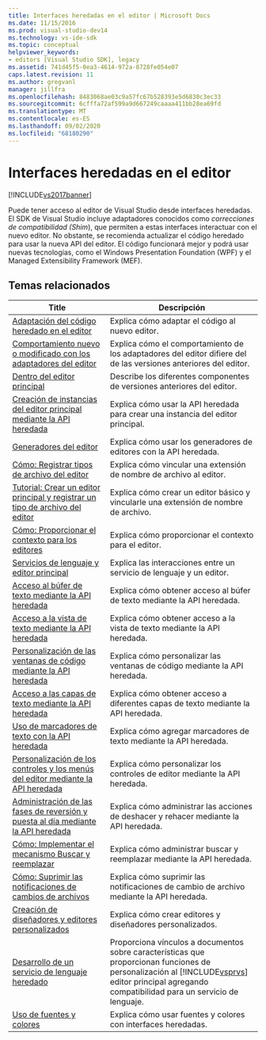 ```yaml
---
title: Interfaces heredadas en el editor | Microsoft Docs
ms.date: 11/15/2016
ms.prod: visual-studio-dev14
ms.technology: vs-ide-sdk
ms.topic: conceptual
helpviewer_keywords:
- editors [Visual Studio SDK], legacy
ms.assetid: 741d45f5-0ea3-4614-972a-8728fe054e07
caps.latest.revision: 11
ms.author: gregvanl
manager: jillfra
ms.openlocfilehash: 8483068ae03c9a57fc67b528393e5d6830c3ec33
ms.sourcegitcommit: 6cfffa72af599a9d667249caaaa411bb28ea69fd
ms.translationtype: MT
ms.contentlocale: es-ES
ms.lasthandoff: 09/02/2020
ms.locfileid: "68180290"
---
```

# <a name="legacy-interfaces-in-the-editor"></a>Interfaces heredadas en el editor
[!INCLUDE[vs2017banner](../includes/vs2017banner.md)]

Puede tener acceso al editor de Visual Studio desde interfaces heredadas. El SDK de Visual Studio incluye adaptadores conocidos como *correcciones de compatibilidad (Shim*), que permiten a estas interfaces interactuar con el nuevo editor. No obstante, se recomienda actualizar el código heredado para usar la nueva API del editor. El código funcionará mejor y podrá usar nuevas tecnologías, como el Windows Presentation Foundation (WPF) y el Managed Extensibility Framework (MEF).  
  
## <a name="related-topics"></a>Temas relacionados  
  
|Title|Descripción|  
|-----------|-----------------|  
|[Adaptación del código heredado en el editor](../extensibility/adapting-legacy-code-to-the-editor.md)|Explica cómo adaptar el código al nuevo editor.|  
|[Comportamiento nuevo o modificado con los adaptadores del editor](../extensibility/new-or-changed-behavior-with-editor-adapters.md)|Explica cómo el comportamiento de los adaptadores del editor difiere del de las versiones anteriores del editor.|  
|[Dentro del editor principal](../extensibility/inside-the-core-editor.md)|Describe los diferentes componentes de versiones anteriores del editor.|  
|[Creación de instancias del editor principal mediante la API heredada](../extensibility/instantiating-the-core-editor-by-using-the-legacy-api.md)|Explica cómo usar la API heredada para crear una instancia del editor principal.|  
|[Generadores del editor](../extensibility/editor-factories.md)|Explica cómo usar los generadores de editores con la API heredada.|  
|[Cómo: Registrar tipos de archivo del editor](../extensibility/how-to-register-editor-file-types.md)|Explica cómo vincular una extensión de nombre de archivo al editor.|  
|[Tutorial: Crear un editor principal y registrar un tipo de archivo del editor](../extensibility/walkthrough-creating-a-core-editor-and-registering-an-editor-file-type.md)|Explica cómo crear un editor básico y vincularle una extensión de nombre de archivo.|  
|[Cómo: Proporcionar el contexto para los editores](../extensibility/how-to-provide-context-for-editors.md)|Explica cómo proporcionar el contexto para el editor.|  
|[Servicios de lenguaje y editor principal](../extensibility/language-services-and-the-core-editor.md)|Explica las interacciones entre un servicio de lenguaje y un editor.|  
|[Acceso al búfer de texto mediante la API heredada](../extensibility/accessing-the-text-buffer-by-using-the-legacy-api.md)|Explica cómo obtener acceso al búfer de texto mediante la API heredada.|  
|[Acceso a la vista de texto mediante la API heredada](../extensibility/accessing-thetext-view-by-using-the-legacy-api.md)|Explica cómo obtener acceso a la vista de texto mediante la API heredada.|  
|[Personalización de las ventanas de código mediante la API heredada](../extensibility/customizing-code-windows-by-using-the-legacy-api.md)|Explica cómo personalizar las ventanas de código mediante la API heredada.|  
|[Acceso a las capas de texto mediante la API heredada](../extensibility/accessing-text-layers-by-using-the-legacy-api.md)|Explica cómo obtener acceso a diferentes capas de texto mediante la API heredada.|  
|[Uso de marcadores de texto con la API heredada](../extensibility/using-text-markers-with-the-legacy-api.md)|Explica cómo agregar marcadores de texto mediante la API heredada.|  
|[Personalización de los controles y los menús del editor mediante la API heredada](../extensibility/customizing-editor-controls-and-menus-by-using-the-legacy-api.md)|Explica cómo personalizar los controles de editor mediante la API heredada.|  
|[Administración de las fases de reversión y puesta al día mediante la API heredada](../extensibility/managing-undo-and-redo-by-using-the-legacy-api.md)|Explica cómo administrar las acciones de deshacer y rehacer mediante la API heredada.|  
|[Cómo: Implementar el mecanismo Buscar y reemplazar](../extensibility/how-to-implement-the-find-and-replace-mechanism.md)|Explica cómo administrar buscar y reemplazar mediante la API heredada.|  
|[Cómo: Suprimir las notificaciones de cambios de archivos](../extensibility/how-to-suppress-file-change-notifications.md)|Explica cómo suprimir las notificaciones de cambio de archivo mediante la API heredada.|  
|[Creación de diseñadores y editores personalizados](../extensibility/creating-custom-editors-and-designers.md)|Explica cómo crear editores y diseñadores personalizados.|  
|[Desarrollo de un servicio de lenguaje heredado](../extensibility/internals/developing-a-legacy-language-service.md)|Proporciona vínculos a documentos sobre características que proporcionan funciones de personalización al [!INCLUDE[vsprvs](../includes/vsprvs-md.md)] editor principal agregando compatibilidad para un servicio de lenguaje.|  
|[Uso de fuentes y colores](../extensibility/using-fonts-and-colors.md)|Explica cómo usar fuentes y colores con interfaces heredadas.|
